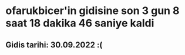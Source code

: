 # ofarukbicer'in gidisine son 3 gun 8 saat 18 dakika 46 saniye kaldi

## Gidis tarihi: 30.09.2022 :(